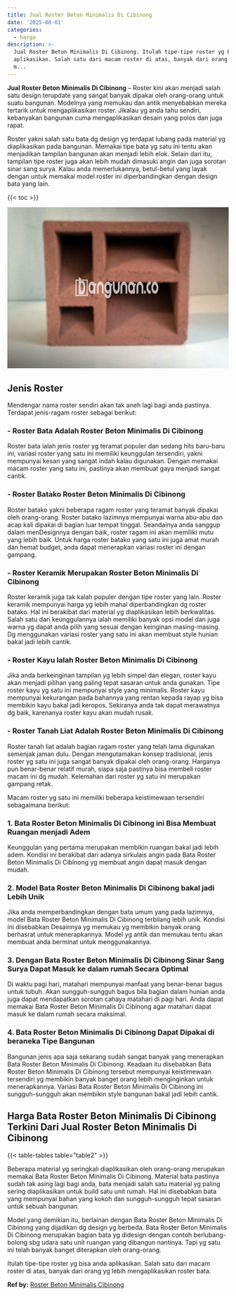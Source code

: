 ```yaml
---
title: Jual Roster Beton Minimalis Di Cibinong
date: '2025-08-01'
categories:
  - harga
description: >-
  Jual Roster Beton Minimalis Di Cibinong. Itulah tipe-tipe roster yg bisa anda
  aplikasikan. Salah satu dari macam roster di atas, banyak dari orang yg lebih
  m...
---
```


**Jual Roster Beton Minimalis Di Cibinong** – Roster kini akan menjadi salah satu design terupdate yang sangat banyak dipakai oleh orang-orang untuk suatu bangunan. Modelnya yang memukau dan antik menyebabkan mereka tertarik untuk mengaplikasikan roster. Jikalau yg anda tahu sendiri, kebanyakan bangunan cuma mengaplikasikan desain yang polos dan juga rapat.

Roster yakni salah satu bata dg design yg terdapat lubang pada material yg diaplikasikan pada bangunan. Memakai tipe bata yg satu ini tentu akan menjadikan tampilan bangunan akan menjadi lebih elok. Selain dari itu, tampilan tipe roster juga akan lebih mudah dimasuki angin dan juga sorotan sinar sang surya. Kalau anda memerlukannya, betul-betul yang layak dengan untuk memakai model roster ini diperbandingkan dengan design bata yang lain.

{{< toc >}}

![Jual Roster Beton Minimalis Di Cibinong](/images/bata-roster-minimalis-33.png)

## Jenis Roster

Mendengar nama roster sendiri akan tak aneh lagi bagi anda pastinya. Terdapat jenis-ragam roster sebagai berikut:

### \- Roster Bata Adalah Roster Beton Minimalis Di Cibinong

Roster bata ialah jenis roster yg teramat populer dan sedang hits baru-baru ini, variasi roster yang satu ini memiliki keunggulan tersendiri, yakni mempunyai kesan yang sangat indah kalau digunakan. Dengan memakai macam roster yang satu ini, pastinya akan membuat gaya menjadi sangat cantik.

### \- Roster Batako Roster Beton Minimalis Di Cibinong

Roster batako yakni beberapa ragam roster yang teramat banyak dipakai oleh orang-orang. Roster batako lazimnya mempunyai warna abu-abu dan acap kali dipakai di bagian luar tempat tinggal. Seandainya anda sanggup dalam menDesignnya dengan baik, roster ragam ini akan memiliki mutu yang lebih baik. Untuk harga roster batako yang satu ini juga amat murah dan hemat budget, anda dapat menerapkan variasi roster ini dengan gampang.

### \- Roster Keramik Merupakan Roster Beton Minimalis Di Cibinong

Roster keramik juga tak kalah populer dengan tipe roster yang lain. Roster keramik mempunyai harga yg lebih mahal diperbandingkan dg roster batako. Hal ini berakibat dari material yg diaplikasikan lebih berkwalitas. Salah satu dari keunggulannya ialah memiliki banyak opsi model dan juga warna yg dapat anda pilih yang sesuai dengan keinginan masing-masing. Dg menggunakan variasi roster yang satu ini akan membuat style hunian bakal jadi lebih cantik.

### \- Roster Kayu Ialah Roster Beton Minimalis Di Cibinong

Jika anda berkeinginan tampilan yg lebih simpel dan elegan, roster kayu akan menjadi pilihan yang paling tepat sasaran untuk anda gunakan. Tipe roster kayu yg satu ini mempunyai style yang minimalis. Roster kayu mempunyai kekurangan pada bahannya yang rentan kepada rayap yg bisa membikin kayu bakal jadi keropos. Sekiranya anda tak dapat merawatnya dg baik, karenanya roster kayu akan mudah rusak.

### \- Roster Tanah Liat Adalah Roster Beton Minimalis Di Cibinong

Roster tanah liat adalah bagian ragam roster yang telah lama digunakan semenjak jaman dulu. Dengan mengutamakan konsep tradisional, jenis roster yg satu ini juga sangat banyak dipakai oleh orang-orang. Harganya pun benar-benar relatif murah, siapa saja pastinya bisa membeli roster macam ini dg mudah. Kelemahan dari roster yg satu ini merupakan gampang retak.

Macam roster yg satu ini memiliki beberapa keistimewaan tersendiri sebagaimana berikut:

### 1\. Bata Roster Beton Minimalis Di Cibinong ini Bisa Membuat Ruangan menjadi Adem

Keunggulan yang pertama merupakan membikin ruangan bakal jadi lebih adem. Kondisi ini berakibat dari adanya sirkulais angin pada Bata Roster Beton Minimalis Di Cibinong yg membuat angin dapat masuk dengan mudah.

### 2\. Model Bata Roster Beton Minimalis Di Cibinong bakal jadi Lebih Unik

Jika anda memperbandingkan dengan bata umum yang pada lazimnya, model Bata Roster Beton Minimalis Di Cibinong terbilang lebih unik. Kondisi ini disebabkan Desainnya yg memukau yg membikin banyak orang berhasrat untuk menerapkannya. Model yg antik dan memukau tentu akan membuat anda berminat untuk menggunakannya.

### 3\. Dengan Bata Roster Beton Minimalis Di Cibinong Sinar Sang Surya Dapat Masuk ke dalam rumah Secara Optimal

Di waktu pagi hari, matahari mempunyai manfaat yang benar-benar bagus untuk tubuh. Akan sungguh-sungguh bagus bila bagian dalam hunian anda juga dapat mendapatkan sorotan cahaya matahari di pagi hari. Anda dapat memakai Bata Roster Beton Minimalis Di Cibinong agar matahari dapat masuk ke dalam rumah secara maksimal.

### 4\. Bata Roster Beton Minimalis Di Cibinong Dapat Dipakai di beraneka Tipe Bangunan

Bangunan jenis apa saja sekarang sudah sangat banyak yang menerapkan Bata Roster Beton Minimalis Di Cibinong. Keadaan itu disebabkan Bata Roster Beton Minimalis Di Cibinong tersebut mempunyai keistimewaan tersendiri yg membikin banyak banget orang lebih menginginkan untuk menerapkannya. Variasi Bata Roster Beton Minimalis Di Cibinong ini sungguh-sungguh akan membikin style bangunan bakal jadi lebih cantik.

## Harga Bata Roster Beton Minimalis Di Cibinong Terkini Dari Jual Roster Beton Minimalis Di Cibinong

{{< table-tables table="table2" >}}

Beberapa material yg seringkali diaplikasikan oleh orang-orang merupakan memakai Bata Roster Beton Minimalis Di Cibinong. Material bata pastinya sudah tak asing lagi bagi anda, bata menjadi salah satu material yg paling sering diaplikasikan untuk build satu unit rumah. Hal ini disebabkan bata yang mempunyai bahan yang kokoh dan sungguh-sungguh tepat sasaran untuk sebuah bangunan.

Model yang demikian itu, berlainan dengan Bata Roster Beton Minimalis Di Cibinong yang dijadikan dg design yg berbeda. Bata Roster Beton Minimalis Di Cibinong merupakan bagian bata yg didesign dengan contoh berlubang-bolong sbg udara satu unit ruangan yang dibangun nantinya. Tapi yg satu ini telah banyak banget diterapkan oleh orang-orang.

Itulah tipe-tipe roster yg bisa anda aplikasikan. Salah satu dari macam roster di atas, banyak dari orang yg lebih mengaplikasikan roster bata.

**Ref by:** [Roster Beton Minimalis Cibinong](https://id.wikipedia.org/wiki/Roster)
